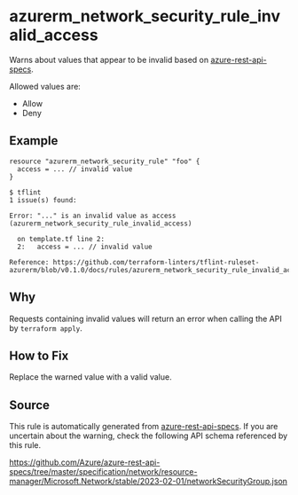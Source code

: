 <!--- This file generated by `tools/apispec-rule-gen/main.go`. DO NOT EDIT --->

# azurerm_network_security_rule_invalid_access

Warns about values that appear to be invalid based on [azure-rest-api-specs](https://github.com/Azure/azure-rest-api-specs).

Allowed values are:
- Allow
- Deny

## Example

```hcl
resource "azurerm_network_security_rule" "foo" {
  access = ... // invalid value
}
```

```
$ tflint
1 issue(s) found:

Error: "..." is an invalid value as access (azurerm_network_security_rule_invalid_access)

  on template.tf line 2:
  2:   access = ... // invalid value

Reference: https://github.com/terraform-linters/tflint-ruleset-azurerm/blob/v0.1.0/docs/rules/azurerm_network_security_rule_invalid_access.md

```

## Why

Requests containing invalid values will return an error when calling the API by `terraform apply`.

## How to Fix

Replace the warned value with a valid value.

## Source

This rule is automatically generated from [azure-rest-api-specs](https://github.com/Azure/azure-rest-api-specs). If you are uncertain about the warning, check the following API schema referenced by this rule.

https://github.com/Azure/azure-rest-api-specs/tree/master/specification/network/resource-manager/Microsoft.Network/stable/2023-02-01/networkSecurityGroup.json
